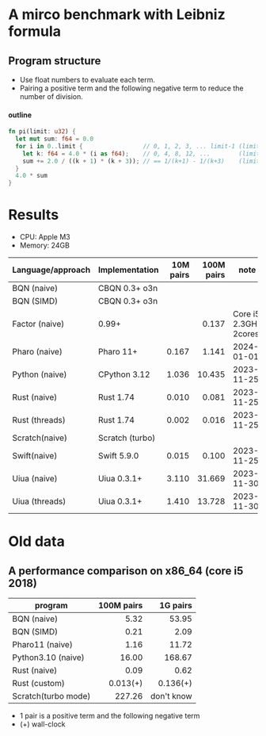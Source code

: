 # A mirco benchmark with Leibniz formula

## Program structure

- Use float numbers to evaluate each term.
- Pairing a positive term and the following negative term to reduce the number of division.

#### outline

```rust
fn pi(limit: u32) {
  let mut sum: f64 = 0.0
  for i in 0..limit {                 // 0, 1, 2, 3, ... limit-1 (limit items)
    let k: f64 = 4.0 * (i as f64);    // 0, 4, 8, 12, ...        (limit items)
    sum += 2.0 / ((k + 1) * (k + 3)); // == 1/(k+1) - 1/(k+3)    (limit pairs)
  }
  4.0 * sum
}
```

# Results

- CPU: Apple M3
- Memory: 24GB

| Language/approach   | Implementation |  10M pairs | 100M pairs |       note |
|---------------------|----------------|-----------:|-----------:|------------|
| BQN (naive)         | CBQN 0.3+ o3n  |            |            |            |
| BQN (SIMD)          | CBQN 0.3+ o3n  |            |            |            |
| Factor (naive)      | 0.99+          |            |      0.137 | Core i5 2.3GHz 2cores |
| Pharo (naive)       | Pharo 11+      |      0.167 |      1.141 | 2024-01-01 |
| Python (naive)      | CPython 3.12   |      1.036 |     10.435 | 2023-11-25 |
| Rust (naive)        | Rust 1.74      |      0.010 |      0.081 | 2023-11-25 |
| Rust (threads)      | Rust 1.74      |      0.002 |      0.016 | 2023-11-25 |
| Scratch(naive)      | Scratch (turbo)|            |            |            |
| Swift(naive)        | Swift 5.9.0    |      0.015 |      0.100 | 2023-11-25 |
| Uiua (naive)        | Uiua 0.3.1+    |      3.110 |     31.669 | 2023-11-30 |
| Uiua (threads)      | Uiua 0.3.1+    |      1.410 |     13.728 | 2023-11-30 |


# Old data

## A performance comparison on x86_64 (core i5 2018)

| program             | 100M pairs |    1G pairs   |
|---------------------|-----------:|--------------:|
| BQN (naive)         |       5.32 |         53.95 |
| BQN (SIMD)          |       0.21 |          2.09 |
| Pharo11 (naive)     |       1.16 |         11.72 |
| Python3.10 (naive)  |      16.00 |        168.67 |
| Rust (naive)        |       0.09 |          0.62 |
| Rust (custom)       |   0.013(+) |      0.136(+) |
| Scratch(turbo mode) |     227.26 |    don't know |

- 1 pair is a positive term and the following negative term
- (+) wall-clock
